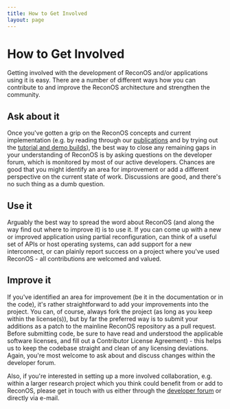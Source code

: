 ```yaml
---
title: How to Get Involved
layout: page
---
```

# How to Get Involved

Getting involved with the development of ReconOS and/or applications using it is easy. There are a number of different ways how you can contribute to and improve the ReconOS architecture and strengthen the community.

## Ask about it
   Once you've gotten a grip on the ReconOS concepts and current implementation (e.g. by reading through our [publications](/about/projects/) and by trying out the [tutorial and demo builds](/tutorials/project_build/)), the best way to close any remaining gaps in your understanding of ReconOS is by asking questions on the developer forum, which is monitored by most of our active developers. Chances are good that you might identify an area for improvement or add a different perspective on the current state of work. Discussions are good, and there's no such thing as a dumb question.
   
## Use it
   Arguably the best way to spread the word about ReconOS (and along the way find out where to improve it) is to use it. If you can come up with a new or improved application using partial reconfiguration, can think of a useful set of APIs or host operating systems, can add support for a new interconnect, or can plainly report success on a project where you've used ReconOS - all contributions are welcomed and valued. 
   
## Improve it
   If you've identified an area for improvement (be it in the documentation or in the code), it's rather straightforward to add your improvements into the project. You can, of course, always fork the project (as long as you keep within the license(s)), but by far the preferred way is to submit your additions as a patch to the mainline ReconOS repository as a pull request. Before submitting code, be sure to have read and understood the applicable software licenses, and fill out a Contributor License Agreement) - this helps us to keep the codebase straight and clean of any licensing deviations. Again, you're most welcome to ask about and discuss changes within the developer forum.

Also, if you're interested in setting up a more involved collaboration, e.g. within a larger research project which you think could benefit from or add to ReconOS, please get in touch with us either through the [developer forum](https://groups.google.com/forum/#!forum/reconos) or directly via e-mail.
